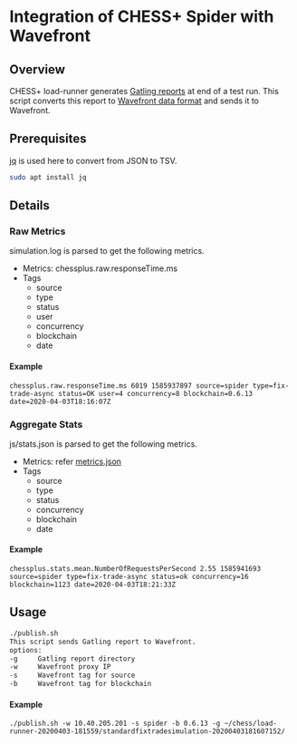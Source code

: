 # Integration of CHESS+ Spider with Wavefront

## Overview

CHESS+ load-runner generates [Gatling reports](https://gatling.io/docs/current/general/reports/) at end of a test run. This script converts this report to [Wavefront data format](https://docs.wavefront.com/wavefront_data_format.html#metrics-data-format-syntax) and sends it to Wavefront.

## Prerequisites

[jq](https://stedolan.github.io/jq/) is used here to convert from JSON to TSV.

```bash
sudo apt install jq
```

## Details

### Raw Metrics

simulation.log is parsed to get the following metrics.

* Metrics: chessplus.raw.responseTime.ms
* Tags
    * source
    * type
    * status
    * user
    * concurrency
    * blockchain
    * date

#### Example
```
chessplus.raw.responseTime.ms 6019 1585937897 source=spider type=fix-trade-async status=OK user=4 concurrency=8 blockchain=0.6.13 date=2020-04-03T18:16:07Z
```

### Aggregate Stats

js/stats.json is parsed to get the following metrics. 

* Metrics: refer [metrics.json](metrics.json)
* Tags
    * source
    * type
    * status
    * concurrency
    * blockchain
    * date

#### Example
```
chessplus.stats.mean.NumberOfRequestsPerSecond 2.55 1585941693 source=spider type=fix-trade-async status=ok concurrency=16	blockchain=1123	date=2020-04-03T18:21:33Z
```

## Usage

```bash
./publish.sh 
This script sends Gatling report to Wavefront.
options:
-g     Gatling report directory
-w     Wavefront proxy IP
-s     Wavefront tag for source
-b     Wavefront tag for blockchain
```

#### Example

```
./publish.sh -w 10.40.205.201 -s spider -b 0.6.13 -g ~/chess/load-runner-20200403-181559/standardfixtradesimulation-20200403181607152/
```